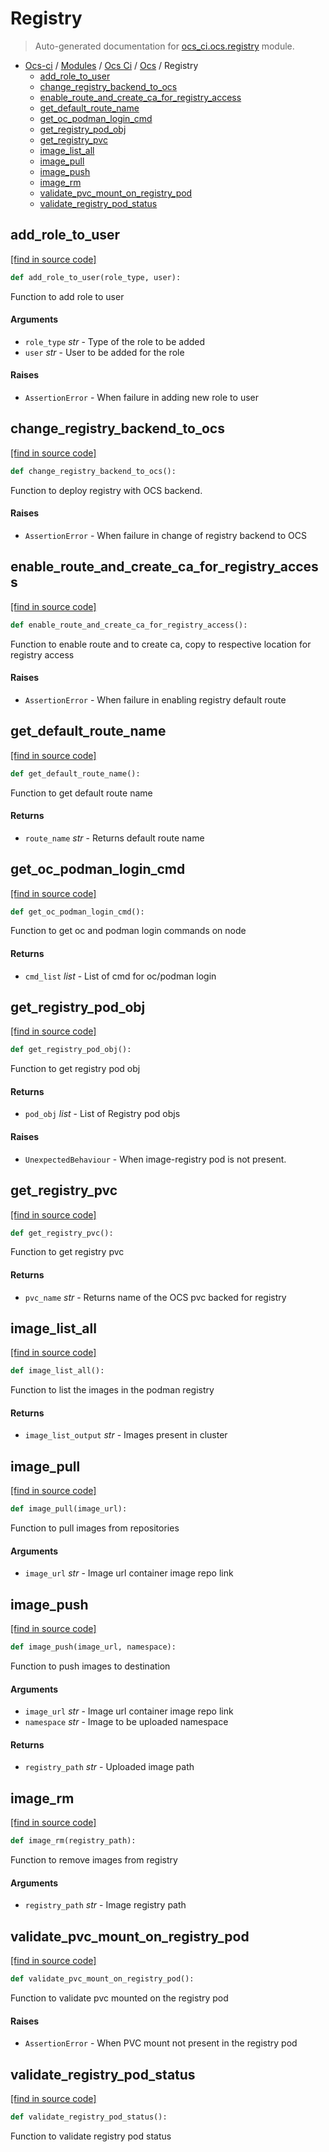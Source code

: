 # Registry

> Auto-generated documentation for [ocs_ci.ocs.registry](https://github.com/gklein/ocs-ci/blob/master/ocs_ci/ocs/registry.py) module.

- [Ocs-ci](../../README.md#ocs-ci) / [Modules](../../MODULES.md#ocs-ci-modules) / [Ocs Ci](../index.md#ocs-ci) / [Ocs](index.md#ocs) / Registry
    - [add_role_to_user](#add_role_to_user)
    - [change_registry_backend_to_ocs](#change_registry_backend_to_ocs)
    - [enable_route_and_create_ca_for_registry_access](#enable_route_and_create_ca_for_registry_access)
    - [get_default_route_name](#get_default_route_name)
    - [get_oc_podman_login_cmd](#get_oc_podman_login_cmd)
    - [get_registry_pod_obj](#get_registry_pod_obj)
    - [get_registry_pvc](#get_registry_pvc)
    - [image_list_all](#image_list_all)
    - [image_pull](#image_pull)
    - [image_push](#image_push)
    - [image_rm](#image_rm)
    - [validate_pvc_mount_on_registry_pod](#validate_pvc_mount_on_registry_pod)
    - [validate_registry_pod_status](#validate_registry_pod_status)

## add_role_to_user

[[find in source code]](https://github.com/gklein/ocs-ci/blob/master/ocs_ci/ocs/registry.py#L156)

```python
def add_role_to_user(role_type, user):
```

Function to add role to user

#### Arguments

- `role_type` *str* - Type of the role to be added
- `user` *str* - User to be added for the role

#### Raises

- `AssertionError` - When failure in adding new role to user

## change_registry_backend_to_ocs

[[find in source code]](https://github.com/gklein/ocs-ci/blob/master/ocs_ci/ocs/registry.py#L17)

```python
def change_registry_backend_to_ocs():
```

Function to deploy registry with OCS backend.

#### Raises

- `AssertionError` - When failure in change of registry backend to OCS

## enable_route_and_create_ca_for_registry_access

[[find in source code]](https://github.com/gklein/ocs-ci/blob/master/ocs_ci/ocs/registry.py#L175)

```python
def enable_route_and_create_ca_for_registry_access():
```

Function to enable route and to create ca,
copy to respective location for registry access

#### Raises

- `AssertionError` - When failure in enabling registry default route

## get_default_route_name

[[find in source code]](https://github.com/gklein/ocs-ci/blob/master/ocs_ci/ocs/registry.py#L142)

```python
def get_default_route_name():
```

Function to get default route name

#### Returns

- `route_name` *str* - Returns default route name

## get_oc_podman_login_cmd

[[find in source code]](https://github.com/gklein/ocs-ci/blob/master/ocs_ci/ocs/registry.py#L79)

```python
def get_oc_podman_login_cmd():
```

Function to get oc and podman login commands on node

#### Returns

- `cmd_list` *list* - List of cmd for oc/podman login

## get_registry_pod_obj

[[find in source code]](https://github.com/gklein/ocs-ci/blob/master/ocs_ci/ocs/registry.py#L47)

```python
def get_registry_pod_obj():
```

Function to get registry pod obj

#### Returns

- `pod_obj` *list* - List of Registry pod objs

#### Raises

- `UnexpectedBehaviour` - When image-registry pod is not present.

## get_registry_pvc

[[find in source code]](https://github.com/gklein/ocs-ci/blob/master/ocs_ci/ocs/registry.py#L130)

```python
def get_registry_pvc():
```

Function to get registry pvc

#### Returns

- `pvc_name` *str* - Returns name of the OCS pvc backed for registry

## image_list_all

[[find in source code]](https://github.com/gklein/ocs-ci/blob/master/ocs_ci/ocs/registry.py#L253)

```python
def image_list_all():
```

Function to list the images in the podman registry

#### Returns

- `image_list_output` *str* - Images present in cluster

## image_pull

[[find in source code]](https://github.com/gklein/ocs-ci/blob/master/ocs_ci/ocs/registry.py#L211)

```python
def image_pull(image_url):
```

Function to pull images from repositories

#### Arguments

- `image_url` *str* - Image url container image repo link

## image_push

[[find in source code]](https://github.com/gklein/ocs-ci/blob/master/ocs_ci/ocs/registry.py#L226)

```python
def image_push(image_url, namespace):
```

Function to push images to destination

#### Arguments

- `image_url` *str* - Image url container image repo link
- `namespace` *str* - Image to be uploaded namespace

#### Returns

- `registry_path` *str* - Uploaded image path

## image_rm

[[find in source code]](https://github.com/gklein/ocs-ci/blob/master/ocs_ci/ocs/registry.py#L268)

```python
def image_rm(registry_path):
```

Function to remove images from registry

#### Arguments

- `registry_path` *str* - Image registry path

## validate_pvc_mount_on_registry_pod

[[find in source code]](https://github.com/gklein/ocs-ci/blob/master/ocs_ci/ocs/registry.py#L108)

```python
def validate_pvc_mount_on_registry_pod():
```

Function to validate pvc mounted on the registry pod

#### Raises

- `AssertionError` - When PVC mount not present in the registry pod

## validate_registry_pod_status

[[find in source code]](https://github.com/gklein/ocs-ci/blob/master/ocs_ci/ocs/registry.py#L122)

```python
def validate_registry_pod_status():
```

Function to validate registry pod status
